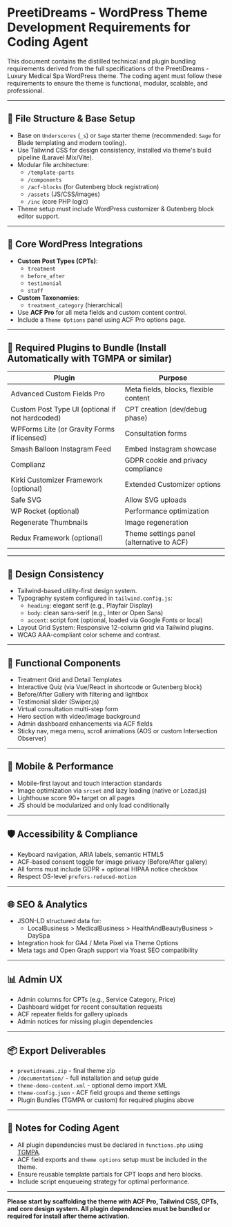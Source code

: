 # PreetiDreams - WordPress Theme Development Requirements for Coding Agent

This document contains the distilled technical and plugin bundling requirements derived from the full specifications of the PreetiDreams - Luxury Medical Spa WordPress theme. The coding agent must follow these requirements to ensure the theme is functional, modular, scalable, and professional.

---

## 📁 File Structure & Base Setup

- Base on `Underscores` (`_s`) or `Sage` starter theme (recommended: `Sage` for Blade templating and modern tooling).
- Use Tailwind CSS for design consistency, installed via theme's build pipeline (Laravel Mix/Vite).
- Modular file architecture:
  - `/template-parts`
  - `/components`
  - `/acf-blocks` (for Gutenberg block registration)
  - `/assets` (JS/CSS/images)
  - `/inc` (core PHP logic)
- Theme setup must include WordPress customizer & Gutenberg block editor support.

---

## 🧱 Core WordPress Integrations

- **Custom Post Types (CPTs)**:
  - `treatment`
  - `before_after`
  - `testimonial`
  - `staff`
- **Custom Taxonomies**:
  - `treatment_category` (hierarchical)
- Use **ACF Pro** for all meta fields and custom content control.
- Include a `Theme Options` panel using ACF Pro options page.

---

## 🔌 Required Plugins to Bundle (Install Automatically with TGMPA or similar)

| Plugin | Purpose |
|--------|---------|
| Advanced Custom Fields Pro | Meta fields, blocks, flexible content |
| Custom Post Type UI (optional if not hardcoded) | CPT creation (dev/debug phase) |
| WPForms Lite (or Gravity Forms if licensed) | Consultation forms |
| Smash Balloon Instagram Feed | Embed Instagram showcase |
| Complianz | GDPR cookie and privacy compliance |
| Kirki Customizer Framework (optional) | Extended Customizer options |
| Safe SVG | Allow SVG uploads |
| WP Rocket (optional) | Performance optimization |
| Regenerate Thumbnails | Image regeneration |
| Redux Framework (optional) | Theme settings panel (alternative to ACF) |

---

## 🎨 Design Consistency

- Tailwind-based utility-first design system.
- Typography system configured in `tailwind.config.js`:
  - `heading`: elegant serif (e.g., Playfair Display)
  - `body`: clean sans-serif (e.g., Inter or Open Sans)
  - `accent`: script font (optional, loaded via Google Fonts or local)
- Layout Grid System: Responsive 12-column grid via Tailwind plugins.
- WCAG AAA-compliant color scheme and contrast.

---

## 🚀 Functional Components

- Treatment Grid and Detail Templates
- Interactive Quiz (via Vue/React in shortcode or Gutenberg block)
- Before/After Gallery with filtering and lightbox
- Testimonial slider (Swiper.js)
- Virtual consultation multi-step form
- Hero section with video/image background
- Admin dashboard enhancements via ACF fields
- Sticky nav, mega menu, scroll animations (AOS or custom Intersection Observer)

---

## 📱 Mobile & Performance

- Mobile-first layout and touch interaction standards
- Image optimization via `srcset` and lazy loading (native or Lozad.js)
- Lighthouse score 90+ target on all pages
- JS should be modularized and only load conditionally

---

## 🛡️ Accessibility & Compliance

- Keyboard navigation, ARIA labels, semantic HTML5
- ACF-based consent toggle for image privacy (Before/After gallery)
- All forms must include GDPR + optional HIPAA notice checkbox
- Respect OS-level `prefers-reduced-motion`

---

## 🌐 SEO & Analytics

- JSON-LD structured data for:
  - LocalBusiness > MedicalBusiness > HealthAndBeautyBusiness > DaySpa
- Integration hook for GA4 / Meta Pixel via Theme Options
- Meta tags and Open Graph support via Yoast SEO compatibility

---

## 📊 Admin UX

- Admin columns for CPTs (e.g., Service Category, Price)
- Dashboard widget for recent consultation requests
- ACF repeater fields for gallery uploads
- Admin notices for missing plugin dependencies

---

## 📦 Export Deliverables

- `preetidreams.zip` - final theme zip
- `/documentation/` - full installation and setup guide
- `theme-demo-content.xml` - optional demo import XML
- `theme-config.json` - ACF field groups and theme settings
- Plugin Bundles (TGMPA or custom) for required plugins above

---

## 📌 Notes for Coding Agent

- All plugin dependencies must be declared in `functions.php` using [TGMPA](http://tgmpluginactivation.com/).
- ACF field exports and `theme options` setup must be included in the theme.
- Ensure reusable template partials for CPT loops and hero blocks.
- Include script enqueueing strategy for optimal performance.

---

**Please start by scaffolding the theme with ACF Pro, Tailwind CSS, CPTs, and core design system. All plugin dependencies must be bundled or required for install after theme activation.**